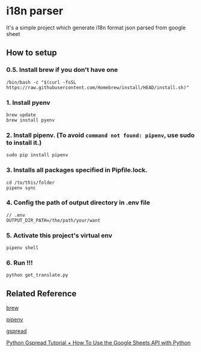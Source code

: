 # i18n parser
It's a simple project which generate i18n format json parsed from google sheet 

## How to setup

### 0.5. Install brew if you don't have one
```
/bin/bash -c "$(curl -fsSL https://raw.githubusercontent.com/Homebrew/install/HEAD/install.sh)"
```

### 1. Install pyenv
```
brew update
brew install pyenv
```

### 2. Install pipenv. (To avoid `command not found: pipenv`, use sudo to install it.)
```
sudo pip install pipenv
```

### 3. Installs all packages specified in Pipfile.lock.
```
cd /to/this/folder
pipenv sync
```

### 4. Config the path of output directory in .env file
```
// .env
OUTPUT_DIR_PATH=/the/path/your/want
```
### 5. Activate this project's virtual env
```
pipenv shell
```

### 6. Run !!!
```
python get_translate.py
```


## Related Reference

[brew](https://brew.sh/index_zh-tw)

[pipenv](https://github.com/pypa/pipenv)

[gspread](https://gspread.readthedocs.io/en/latest/oauth2.html#service-account)

[Python Gspread Tutorial + How To Use the Google Sheets API with Python](https://www.youtube.com/watch?v=ddf5Z0aQPzY)